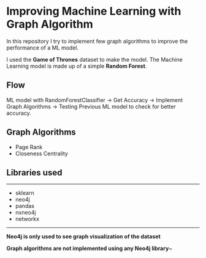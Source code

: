 # Improving Machine Learning with Graph Algorithm
In this repository I try to implement few graph algorithms to improve the performance of a ML model.

I used the **Game of Thrones** dataset to make the model. The Machine Learning model is made up of a simple **Random Forest**.

## Flow
ML model with RandomForestClassifier -> Get Accuracy -> Implement Graph Algorithms -> Testing Previous ML model to check for better accuracy.

## Graph Algorithms

* Page Rank
* Closeness Centrality

## Libraries used
------------------------- 
* sklearn
* neo4j
* pandas
* nxneo4j
* networkx
-------------------------

**Neo4j is only used to see graph visualization of the dataset**

**Graph algorithms are not implemented using any Neo4j library**~
